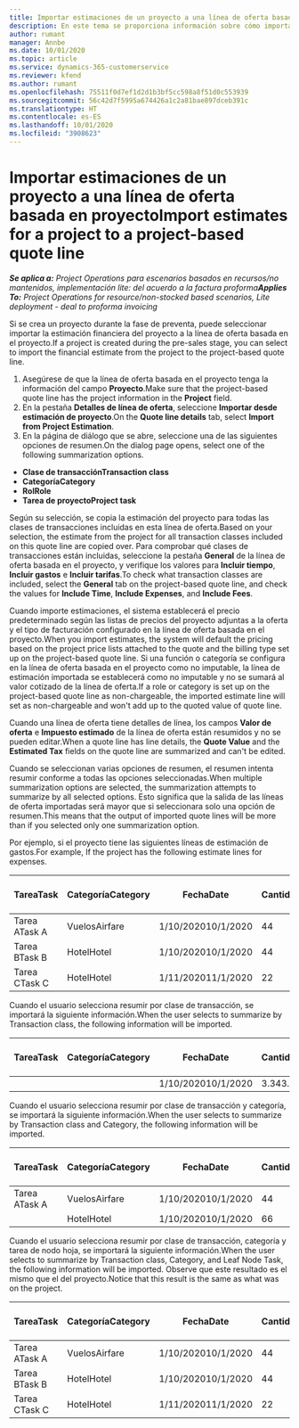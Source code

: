 ```yaml
---
title: Importar estimaciones de un proyecto a una línea de oferta basada en proyecto
description: En este tema se proporciona información sobre cómo importar estimaciones de un proyecto a una línea de presupuesto.
author: rumant
manager: Annbe
ms.date: 10/01/2020
ms.topic: article
ms.service: dynamics-365-customerservice
ms.reviewer: kfend
ms.author: rumant
ms.openlocfilehash: 75511f0d7ef1d2d1b3bf5cc598a8f51d0c553939
ms.sourcegitcommit: 56c42d7f5995a674426a1c2a81bae897dceb391c
ms.translationtype: HT
ms.contentlocale: es-ES
ms.lasthandoff: 10/01/2020
ms.locfileid: "3908623"
---
```

# <a name="import-estimates-for-a-project-to-a-project-based-quote-line"></a><span data-ttu-id="cf0d6-103">Importar estimaciones de un proyecto a una línea de oferta basada en proyecto</span><span class="sxs-lookup"><span data-stu-id="cf0d6-103">Import estimates for a project to a project-based quote line</span></span>

<span data-ttu-id="cf0d6-104">_**Se aplica a:** Project Operations para escenarios basados en recursos/no mantenidos, implementación lite: del acuerdo a la factura proforma_</span><span class="sxs-lookup"><span data-stu-id="cf0d6-104">_**Applies To:** Project Operations for resource/non-stocked based scenarios, Lite deployment - deal to proforma invoicing_</span></span>


<span data-ttu-id="cf0d6-105">Si se crea un proyecto durante la fase de preventa, puede seleccionar importar la estimación financiera del proyecto a la línea de oferta basada en el proyecto.</span><span class="sxs-lookup"><span data-stu-id="cf0d6-105">If a project is created during the pre-sales stage, you can select to import the financial estimate from the project to the project-based quote line.</span></span>

1. <span data-ttu-id="cf0d6-106">Asegúrese de que la línea de oferta basada en el proyecto tenga la información del campo **Proyecto**.</span><span class="sxs-lookup"><span data-stu-id="cf0d6-106">Make sure that the project-based quote line has the project information in the **Project** field.</span></span>
2. <span data-ttu-id="cf0d6-107">En la pestaña **Detalles de línea de oferta**, seleccione **Importar desde estimación de proyecto**.</span><span class="sxs-lookup"><span data-stu-id="cf0d6-107">On the **Quote line details** tab, select **Import from Project Estimation**.</span></span>
3. <span data-ttu-id="cf0d6-108">En la página de diálogo que se abre, seleccione una de las siguientes opciones de resumen.</span><span class="sxs-lookup"><span data-stu-id="cf0d6-108">On the dialog page opens, select one of the following summarization options.</span></span>

  - <span data-ttu-id="cf0d6-109">**Clase de transacción**</span><span class="sxs-lookup"><span data-stu-id="cf0d6-109">**Transaction class**</span></span>
  - <span data-ttu-id="cf0d6-110">**Categoría**</span><span class="sxs-lookup"><span data-stu-id="cf0d6-110">**Category**</span></span>
  - <span data-ttu-id="cf0d6-111">**Rol**</span><span class="sxs-lookup"><span data-stu-id="cf0d6-111">**Role**</span></span> 
  - <span data-ttu-id="cf0d6-112">**Tarea de proyecto**</span><span class="sxs-lookup"><span data-stu-id="cf0d6-112">**Project task**</span></span>

<span data-ttu-id="cf0d6-113">Según su selección, se copia la estimación del proyecto para todas las clases de transacciones incluidas en esta línea de oferta.</span><span class="sxs-lookup"><span data-stu-id="cf0d6-113">Based on your selection, the estimate from the project for all transaction classes included on this quote line are copied over.</span></span> <span data-ttu-id="cf0d6-114">Para comprobar qué clases de transacciones están incluidas, seleccione la pestaña **General** de la línea de oferta basada en el proyecto, y verifique los valores para **Incluir tiempo**, **Incluir gastos** e **Incluir tarifas**.</span><span class="sxs-lookup"><span data-stu-id="cf0d6-114">To check what transaction classes are included, select the **General** tab on the project-based quote line, and check the values for **Include Time**, **Include Expenses**, and **Include Fees**.</span></span>

<span data-ttu-id="cf0d6-115">Cuando importe estimaciones, el sistema establecerá el precio predeterminado según las listas de precios del proyecto adjuntas a la oferta y el tipo de facturación configurado en la línea de oferta basada en el proyecto.</span><span class="sxs-lookup"><span data-stu-id="cf0d6-115">When you import estimates, the system will default the pricing based on the project price lists attached to the quote and the billing type set up on the project-based quote line.</span></span> <span data-ttu-id="cf0d6-116">Si una función o categoría se configura en la línea de oferta basada en el proyecto como no imputable, la línea de estimación importada se establecerá como no imputable y no se sumará al valor cotizado de la línea de oferta.</span><span class="sxs-lookup"><span data-stu-id="cf0d6-116">If a role or category is set up on the project-based quote line as non-chargeable, the imported estimate line will set as non-chargeable and won't add up to the quoted value of quote line.</span></span>

<span data-ttu-id="cf0d6-117">Cuando una línea de oferta tiene detalles de línea, los campos **Valor de oferta** e **Impuesto estimado** de la línea de oferta están resumidos y no se pueden editar.</span><span class="sxs-lookup"><span data-stu-id="cf0d6-117">When a quote line has line details, the **Quote Value** and the **Estimated Tax** fields on the quote line are summarized and can't be edited.</span></span>

<span data-ttu-id="cf0d6-118">Cuando se seleccionan varias opciones de resumen, el resumen intenta resumir conforme a todas las opciones seleccionadas.</span><span class="sxs-lookup"><span data-stu-id="cf0d6-118">When multiple summarization options are selected, the summarization attempts to summarize by all selected options.</span></span> <span data-ttu-id="cf0d6-119">Esto significa que la salida de las líneas de oferta importadas será mayor que si seleccionara solo una opción de resumen.</span><span class="sxs-lookup"><span data-stu-id="cf0d6-119">This means that the output of imported quote lines will be more than if you selected only one summarization option.</span></span>

<span data-ttu-id="cf0d6-120">Por ejemplo, si el proyecto tiene las siguientes líneas de estimación de gastos.</span><span class="sxs-lookup"><span data-stu-id="cf0d6-120">For example, If the project has the following estimate lines for expenses.</span></span>

| <span data-ttu-id="cf0d6-121">Tarea</span><span class="sxs-lookup"><span data-stu-id="cf0d6-121">Task</span></span> | <span data-ttu-id="cf0d6-122">Categoría</span><span class="sxs-lookup"><span data-stu-id="cf0d6-122">Category</span></span> | <span data-ttu-id="cf0d6-123">Fecha</span><span class="sxs-lookup"><span data-stu-id="cf0d6-123">Date</span></span> | <span data-ttu-id="cf0d6-124">Cantidad</span><span class="sxs-lookup"><span data-stu-id="cf0d6-124">Quantity</span></span> | <span data-ttu-id="cf0d6-125">Precio unitario</span><span class="sxs-lookup"><span data-stu-id="cf0d6-125">Unit price</span></span> | <span data-ttu-id="cf0d6-126">Importe</span><span class="sxs-lookup"><span data-stu-id="cf0d6-126">Amount</span></span> |
| --- | --- | --- | --- | --- | --- |
| <span data-ttu-id="cf0d6-127">Tarea A</span><span class="sxs-lookup"><span data-stu-id="cf0d6-127">Task A</span></span> | <span data-ttu-id="cf0d6-128">Vuelos</span><span class="sxs-lookup"><span data-stu-id="cf0d6-128">Airfare</span></span> | <span data-ttu-id="cf0d6-129">1/10/2020</span><span class="sxs-lookup"><span data-stu-id="cf0d6-129">10/1/2020</span></span> | <span data-ttu-id="cf0d6-130">4</span><span class="sxs-lookup"><span data-stu-id="cf0d6-130">4</span></span> | <span data-ttu-id="cf0d6-131">400</span><span class="sxs-lookup"><span data-stu-id="cf0d6-131">400</span></span> | <span data-ttu-id="cf0d6-132">1600</span><span class="sxs-lookup"><span data-stu-id="cf0d6-132">1600</span></span> |
| <span data-ttu-id="cf0d6-133">Tarea B</span><span class="sxs-lookup"><span data-stu-id="cf0d6-133">Task B</span></span> | <span data-ttu-id="cf0d6-134">Hotel</span><span class="sxs-lookup"><span data-stu-id="cf0d6-134">Hotel</span></span> | <span data-ttu-id="cf0d6-135">1/10/2020</span><span class="sxs-lookup"><span data-stu-id="cf0d6-135">10/1/2020</span></span> | <span data-ttu-id="cf0d6-136">4</span><span class="sxs-lookup"><span data-stu-id="cf0d6-136">4</span></span> | <span data-ttu-id="cf0d6-137">200</span><span class="sxs-lookup"><span data-stu-id="cf0d6-137">200</span></span> | <span data-ttu-id="cf0d6-138">800</span><span class="sxs-lookup"><span data-stu-id="cf0d6-138">800</span></span> |
| <span data-ttu-id="cf0d6-139">Tarea C</span><span class="sxs-lookup"><span data-stu-id="cf0d6-139">Task C</span></span> | <span data-ttu-id="cf0d6-140">Hotel</span><span class="sxs-lookup"><span data-stu-id="cf0d6-140">Hotel</span></span> | <span data-ttu-id="cf0d6-141">1/11/2020</span><span class="sxs-lookup"><span data-stu-id="cf0d6-141">11/1/2020</span></span> | <span data-ttu-id="cf0d6-142">2</span><span class="sxs-lookup"><span data-stu-id="cf0d6-142">2</span></span> | <span data-ttu-id="cf0d6-143">200</span><span class="sxs-lookup"><span data-stu-id="cf0d6-143">200</span></span> | <span data-ttu-id="cf0d6-144">400</span><span class="sxs-lookup"><span data-stu-id="cf0d6-144">400</span></span> |

<span data-ttu-id="cf0d6-145">Cuando el usuario selecciona resumir por clase de transacción, se importará la siguiente información.</span><span class="sxs-lookup"><span data-stu-id="cf0d6-145">When the user selects to summarize by Transaction class, the following information will be imported.</span></span>

| <span data-ttu-id="cf0d6-146">Tarea</span><span class="sxs-lookup"><span data-stu-id="cf0d6-146">Task</span></span> | <span data-ttu-id="cf0d6-147">Categoría</span><span class="sxs-lookup"><span data-stu-id="cf0d6-147">Category</span></span> | <span data-ttu-id="cf0d6-148">Fecha</span><span class="sxs-lookup"><span data-stu-id="cf0d6-148">Date</span></span> | <span data-ttu-id="cf0d6-149">Cantidad</span><span class="sxs-lookup"><span data-stu-id="cf0d6-149">Quantity</span></span> | <span data-ttu-id="cf0d6-150">Precio unitario</span><span class="sxs-lookup"><span data-stu-id="cf0d6-150">Unit price</span></span> | <span data-ttu-id="cf0d6-151">Importe</span><span class="sxs-lookup"><span data-stu-id="cf0d6-151">Amount</span></span> |
| --- | --- | --- | --- | --- | --- |
| | | <span data-ttu-id="cf0d6-152">1/10/2020</span><span class="sxs-lookup"><span data-stu-id="cf0d6-152">10/1/2020</span></span> | <span data-ttu-id="cf0d6-153">3.34</span><span class="sxs-lookup"><span data-stu-id="cf0d6-153">3.34</span></span> | <span data-ttu-id="cf0d6-154">840</span><span class="sxs-lookup"><span data-stu-id="cf0d6-154">840</span></span> | <span data-ttu-id="cf0d6-155">2800</span><span class="sxs-lookup"><span data-stu-id="cf0d6-155">2800</span></span> |

<span data-ttu-id="cf0d6-156">Cuando el usuario selecciona resumir por clase de transacción y categoría, se importará la siguiente información.</span><span class="sxs-lookup"><span data-stu-id="cf0d6-156">When the user selects to summarize by Transaction class and Category, the following information will be imported.</span></span>

| <span data-ttu-id="cf0d6-157">Tarea</span><span class="sxs-lookup"><span data-stu-id="cf0d6-157">Task</span></span> | <span data-ttu-id="cf0d6-158">Categoría</span><span class="sxs-lookup"><span data-stu-id="cf0d6-158">Category</span></span> | <span data-ttu-id="cf0d6-159">Fecha</span><span class="sxs-lookup"><span data-stu-id="cf0d6-159">Date</span></span> | <span data-ttu-id="cf0d6-160">Cantidad</span><span class="sxs-lookup"><span data-stu-id="cf0d6-160">Quantity</span></span> | <span data-ttu-id="cf0d6-161">Precio unitario</span><span class="sxs-lookup"><span data-stu-id="cf0d6-161">Unit price</span></span> | <span data-ttu-id="cf0d6-162">Importe</span><span class="sxs-lookup"><span data-stu-id="cf0d6-162">Amount</span></span> |
| --- | --- | --- | --- | --- | --- |
| <span data-ttu-id="cf0d6-163">Tarea A</span><span class="sxs-lookup"><span data-stu-id="cf0d6-163">Task A</span></span> | <span data-ttu-id="cf0d6-164">Vuelos</span><span class="sxs-lookup"><span data-stu-id="cf0d6-164">Airfare</span></span> | <span data-ttu-id="cf0d6-165">1/10/2020</span><span class="sxs-lookup"><span data-stu-id="cf0d6-165">10/1/2020</span></span> | <span data-ttu-id="cf0d6-166">4</span><span class="sxs-lookup"><span data-stu-id="cf0d6-166">4</span></span> | <span data-ttu-id="cf0d6-167">400</span><span class="sxs-lookup"><span data-stu-id="cf0d6-167">400</span></span> | <span data-ttu-id="cf0d6-168">1600</span><span class="sxs-lookup"><span data-stu-id="cf0d6-168">1600</span></span> |
| | <span data-ttu-id="cf0d6-169">Hotel</span><span class="sxs-lookup"><span data-stu-id="cf0d6-169">Hotel</span></span> | <span data-ttu-id="cf0d6-170">1/10/2020</span><span class="sxs-lookup"><span data-stu-id="cf0d6-170">10/1/2020</span></span> | <span data-ttu-id="cf0d6-171">6</span><span class="sxs-lookup"><span data-stu-id="cf0d6-171">6</span></span> | <span data-ttu-id="cf0d6-172">200</span><span class="sxs-lookup"><span data-stu-id="cf0d6-172">200</span></span> | <span data-ttu-id="cf0d6-173">1200</span><span class="sxs-lookup"><span data-stu-id="cf0d6-173">1200</span></span> |

<span data-ttu-id="cf0d6-174">Cuando el usuario selecciona resumir por clase de transacción, categoría y tarea de nodo hoja, se importará la siguiente información.</span><span class="sxs-lookup"><span data-stu-id="cf0d6-174">When the user selects to summarize by Transaction class, Category, and Leaf Node Task, the following information will be imported.</span></span> <span data-ttu-id="cf0d6-175">Observe que este resultado es el mismo que el del proyecto.</span><span class="sxs-lookup"><span data-stu-id="cf0d6-175">Notice that this result is the same as what was on the project.</span></span>

| <span data-ttu-id="cf0d6-176">Tarea</span><span class="sxs-lookup"><span data-stu-id="cf0d6-176">Task</span></span> | <span data-ttu-id="cf0d6-177">Categoría</span><span class="sxs-lookup"><span data-stu-id="cf0d6-177">Category</span></span> | <span data-ttu-id="cf0d6-178">Fecha</span><span class="sxs-lookup"><span data-stu-id="cf0d6-178">Date</span></span> | <span data-ttu-id="cf0d6-179">Cantidad</span><span class="sxs-lookup"><span data-stu-id="cf0d6-179">Quantity</span></span> | <span data-ttu-id="cf0d6-180">Precio unitario</span><span class="sxs-lookup"><span data-stu-id="cf0d6-180">Unit price</span></span> | <span data-ttu-id="cf0d6-181">Importe</span><span class="sxs-lookup"><span data-stu-id="cf0d6-181">Amount</span></span> |
| --- | --- | --- | --- | --- | --- |
| <span data-ttu-id="cf0d6-182">Tarea A</span><span class="sxs-lookup"><span data-stu-id="cf0d6-182">Task A</span></span> | <span data-ttu-id="cf0d6-183">Vuelos</span><span class="sxs-lookup"><span data-stu-id="cf0d6-183">Airfare</span></span> | <span data-ttu-id="cf0d6-184">1/10/2020</span><span class="sxs-lookup"><span data-stu-id="cf0d6-184">10/1/2020</span></span> | <span data-ttu-id="cf0d6-185">4</span><span class="sxs-lookup"><span data-stu-id="cf0d6-185">4</span></span> | <span data-ttu-id="cf0d6-186">400</span><span class="sxs-lookup"><span data-stu-id="cf0d6-186">400</span></span> | <span data-ttu-id="cf0d6-187">1600</span><span class="sxs-lookup"><span data-stu-id="cf0d6-187">1600</span></span> |
| <span data-ttu-id="cf0d6-188">Tarea B</span><span class="sxs-lookup"><span data-stu-id="cf0d6-188">Task B</span></span> | <span data-ttu-id="cf0d6-189">Hotel</span><span class="sxs-lookup"><span data-stu-id="cf0d6-189">Hotel</span></span> | <span data-ttu-id="cf0d6-190">1/10/2020</span><span class="sxs-lookup"><span data-stu-id="cf0d6-190">10/1/2020</span></span> | <span data-ttu-id="cf0d6-191">4</span><span class="sxs-lookup"><span data-stu-id="cf0d6-191">4</span></span> | <span data-ttu-id="cf0d6-192">200</span><span class="sxs-lookup"><span data-stu-id="cf0d6-192">200</span></span> | <span data-ttu-id="cf0d6-193">800</span><span class="sxs-lookup"><span data-stu-id="cf0d6-193">800</span></span> |
| <span data-ttu-id="cf0d6-194">Tarea C</span><span class="sxs-lookup"><span data-stu-id="cf0d6-194">Task C</span></span> | <span data-ttu-id="cf0d6-195">Hotel</span><span class="sxs-lookup"><span data-stu-id="cf0d6-195">Hotel</span></span> | <span data-ttu-id="cf0d6-196">1/11/2020</span><span class="sxs-lookup"><span data-stu-id="cf0d6-196">11/1/2020</span></span> | <span data-ttu-id="cf0d6-197">2</span><span class="sxs-lookup"><span data-stu-id="cf0d6-197">2</span></span> | <span data-ttu-id="cf0d6-198">200</span><span class="sxs-lookup"><span data-stu-id="cf0d6-198">200</span></span> | <span data-ttu-id="cf0d6-199">400</span><span class="sxs-lookup"><span data-stu-id="cf0d6-199">400</span></span> |